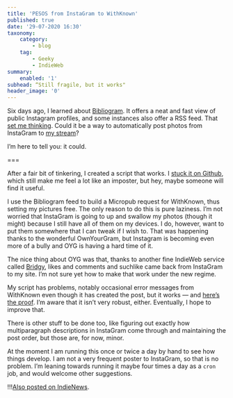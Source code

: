 ```yaml
---
title: 'PESOS from InstaGram to WithKnown'
published: true
date: '29-07-2020 16:30'
taxonomy:
    category:
        - blog
    tag:
        - Geeky
        - IndieWeb
summary:
    enabled: '1'
subhead: “Still fragile, but it works"
header_image: '0'
--- 
```


Six days ago, I learned about [Bibliogram](https://bibliogram.art). It offers a neat and fast view of public Instagram profiles, and some instances also offer a RSS feed. That <a class="u-in-reply-to" href="https://stream.jeremycherfas.net/2020/pesos-from-instagram#comments" >set me thinking</a >. Could it be a way to automatically post photos from InstaGram to [my stream](https://stream.jeremycherfas.net)?

I’m here to tell you: it could.

===

After a fair bit of tinkering, I created a script that works. I [stuck it on Github](https://github.com/jeremycherfas/pesos-instagram-to-withknown), which still make me feel a lot like an imposter, but hey, maybe someone will find it useful.

I use the Bibliogram feed to build a Micropub request for WithKnown, thus setting my pictures free. The only reason to do this is pure laziness. I’m not worried that InstaGram is going to up and swallow my photos (though it might) because I still have all of them on my devices. I do, however, want to put them somewhere that I can tweak if I wish to. That was happening thanks to the wonderful OwnYourGram, but Instagram is becoming even more of a bully and OYG is having a hard time of it.

The nice thing about OYG was that, thanks to another fine IndieWeb service called [Bridgy](https://brid.gy/), likes and comments and suchlike came back from InstaGram to my site. I’m not sure yet how to make that work under the new regime.

My script has problems, notably occasional error messages from WithKnown even though it has created the post, but it works — and [here’s the proof](https://stream.jeremycherfas.net/2020/a-very-boring-photo-for-a-very-exciting-reason). I’m aware that it isn’t very robust, either. Eventually, I hope to improve that.

There is other stuff to be done too, like figuring out exactly how multiparagraph descriptions in InstaGram come through and maintaining the post order, but those are, for now, minor.

At the moment I am running this once or twice a day by hand to see how things develop. I am not a very frequent poster to InstaGram, so that is no problem. I’m leaning towards running it maybe four times a day as a `cron` job, and would welcome other suggestions.

!!!<a href="https://news.indieweb.org/en" class="u-syndication">Also posted on IndieNews</a>.

